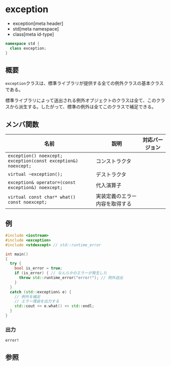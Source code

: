 # exception
* exception[meta header]
* std[meta namespace]
* class[meta id-type]

```cpp
namespace std {
  class exception;
}
```

## 概要
`exception`クラスは、標準ライブラリが提供する全ての例外クラスの基本クラスである。

標準ライブラリによって送出される例外オブジェクトのクラスは全て、このクラスから派生する。したがって、標準の例外は全てこのクラスで補足できる。


## メンバ関数

| 名前 | 説明 | 対応バージョン |
|----------------------------------------|---------------------------------------------|-------|
| `exception() noexcept;`<br/>`exception(const exception&) noexcept;` | コンストラクタ | |
| `virtual ~exception();` | デストラクタ | |
| `exception& operator=(const exception&) noexcept;` | 代入演算子 | |
| `virtual const char* what() const noexcept;` | 実装定義のエラー内容を取得する | |


## 例
```cpp example
#include <iostream>
#include <exception>
#include <stdexcept> // std::runtime_error

int main()
{
  try {
    bool is_error = true;
    if (is_error) { // なんらかのエラーが発生した
      throw std::runtime_error("error!"); // 例外送出
    }
  }
  catch (std::exception& e) {
    // 例外を補足
    // エラー理由を出力する
    std::cout << e.what() << std::endl;
  }
}
```

### 出力
```
error!
```


## 参照

